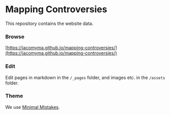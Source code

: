 # Mapping Controversies

This repository contains the website data.

### Browse

[https://jacomyma.github.io/mapping-controversies/](https://jacomyma.github.io/mapping-controversies/)

### Edit

Edit pages in markdown in the ```/_pages``` folder, and images etc. in the ```/assets``` folder.

### Theme

We use [Minimal Mistakes](https://mmistakes.github.io/minimal-mistakes/).

